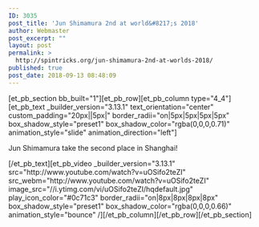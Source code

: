 ```yaml
---
ID: 3035
post_title: 'Jun Shimamura 2nd at world&#8217;s 2018'
author: Webmaster
post_excerpt: ""
layout: post
permalink: >
  http://spintricks.org/jun-shimamura-2nd-at-worlds-2018/
published: true
post_date: 2018-09-13 08:48:09
---
```

[et_pb_section bb_built="1"][et_pb_row][et_pb_column type="4_4"][et_pb_text _builder_version="3.13.1" text_orientation="center" custom_padding="20px||5px|" border_radii="on|5px|5px|5px|5px" box_shadow_style="preset1" box_shadow_color="rgba(0,0,0,0.71)" animation_style="slide" animation_direction="left"]
<p class="title style-scope ytd-video-primary-info-renderer">Jun Shimamura take the second place in Shanghai!</p>
[/et_pb_text][et_pb_video _builder_version="3.13.1" src="http://www.youtube.com/watch?v=uOSifo2teZI" src_webm="http://www.youtube.com/watch?v=uOSifo2teZI" image_src="//i.ytimg.com/vi/uOSifo2teZI/hqdefault.jpg" play_icon_color="#0c71c3" border_radii="on|8px|8px|8px|8px" box_shadow_style="preset1" box_shadow_color="rgba(0,0,0,0.66)" animation_style="bounce" /][/et_pb_column][/et_pb_row][/et_pb_section]